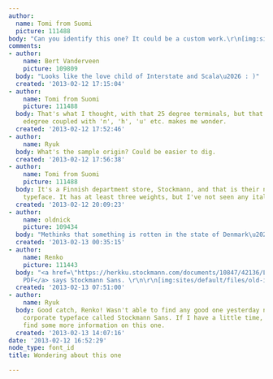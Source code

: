 ```yaml
---
author:
  name: Tomi from Suomi
  picture: 111488
body: "Can you identify this one? It could be a custom work.\r\n[img:sites/default/files/old-images/unelmienkkotsikko_4276.jpg]"
comments:
- author:
    name: Bert Vanderveen
    picture: 109809
  body: "Looks like the love child of Interstate and Scala\u2026 : )"
  created: '2013-02-12 17:15:04'
- author:
    name: Tomi from Suomi
    picture: 111488
  body: That's what I thought, with that 25 degree terminals, but that forced  angl
    edegree coupled with 'n', 'h', 'u' etc. makes me wonder.
  created: '2013-02-12 17:52:46'
- author:
    name: Ryuk
  body: What's the sample origin? Could be easier to dig.
  created: '2013-02-12 17:56:38'
- author:
    name: Tomi from Suomi
    picture: 111488
  body: It's a Finnish department store, Stockmann, and that is their new advertising
    typeface. It has at least three weights, but I've not seen any italics.
  created: '2013-02-12 20:09:23'
- author:
    name: oldnick
    picture: 109434
  body: "Methinks that something is rotten in the state of Denmark\u2026er, Finland\u2026"
  created: '2013-02-13 00:35:15'
- author:
    name: Renko
    picture: 111443
  body: "<a href=\"https://herkku.stockmann.com/documents/10847/42136/Liikelahjat_Alkontilaus_taytettava_2012.pdf\">This
    PDF</a> says Stockmann Sans. \r\n\r\n[img:sites/default/files/old-images/Stockmann_5694.png]"
  created: '2013-02-13 07:51:00'
- author:
    name: Ryuk
  body: Good catch, Renko! Wasn't able to find any good one yesterday night. So, definitely
    corporate typeface called Stockmann Sans. If I have a little time, I'd try to
    find some more information on this one.
  created: '2013-02-13 14:07:16'
date: '2013-02-12 16:52:29'
node_type: font_id
title: Wondering about this one

---
```


